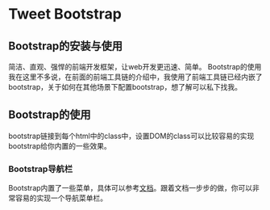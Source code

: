# Tweet Bootstrap
## Bootstrap的安装与使用
简洁、直观、强悍的前端开发框架，让web开发更迅速、简单。
Bootstrap的使用我在这里不多说，在前面的前端工具链的介绍中，我使用了前端工具链已经内嵌了bootstrap，关于如何在其他场景下配置bootstrap，想了解可以私下找我。

## Bootstrap的使用
bootstrap链接到每个html中的class中，设置DOM的class可以比较容易的实现bootstrap给你内置的一些效果。
### Bootstrap导航栏
Bootstrap内置了一些菜单，具体可以参考[文档](http://v3.bootcss.com/components/#nav)。跟着文档一步步的做，你可以非常容易的实现一个导航菜单栏。